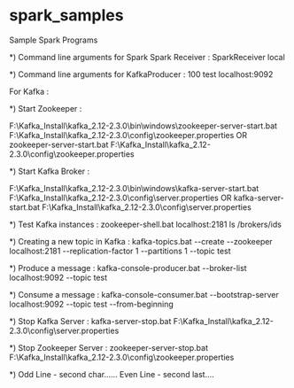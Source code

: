# spark_samples
Sample Spark Programs

*) Command line arguments for Spark Spark Receiver :
  SparkReceiver local

*) Command line arguments for KafkaProducer :
   100 test localhost:9092

For Kafka :

*) Start Zookeeper :

F:\Kafka_Install\kafka_2.12-2.3.0\bin\windows\zookeeper-server-start.bat F:\Kafka_Install\kafka_2.12-2.3.0\config\zookeeper.properties
OR
zookeeper-server-start.bat F:\Kafka_Install\kafka_2.12-2.3.0\config\zookeeper.properties

*) Start Kafka Broker :

F:\Kafka_Install\kafka_2.12-2.3.0\bin\windows\kafka-server-start.bat F:\Kafka_Install\kafka_2.12-2.3.0\config\server.properties
OR
kafka-server-start.bat F:\Kafka_Install\kafka_2.12-2.3.0\config\server.properties

*) Test Kafka instances :
zookeeper-shell.bat localhost:2181 ls /brokers/ids

*) Creating a new topic in Kafka :
kafka-topics.bat --create --zookeeper localhost:2181 --replication-factor 1 --partitions 1 --topic test

*) Produce a message :
kafka-console-producer.bat --broker-list localhost:9092 --topic test

*) Consume a message :
kafka-console-consumer.bat --bootstrap-server localhost:9092 --topic test --from-beginning

*) Stop Kafka Server :
kafka-server-stop.bat F:\Kafka_Install\kafka_2.12-2.3.0\config\server.properties

*) Stop Zookeeper Server :
zookeeper-server-stop.bat F:\Kafka_Install\kafka_2.12-2.3.0\config\zookeeper.properties

*) Odd Line - second char...... Even Line - second last....

